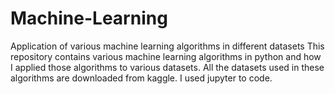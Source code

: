 # Machine-Learning
Application of various machine learning algorithms in different datasets
This repository contains various machine learning algorithms in python and how I applied those algorithms to various datasets.
All the datasets used in these algorithms are downloaded from kaggle.
I used jupyter to code.
